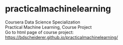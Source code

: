 # practicalmachinelearning
Coursera Data Science Specialization  
Practical Machine Learning, Course Project  
Go to html page of course project: https://bdscheiderer.github.io/practicalmachinelearning/
